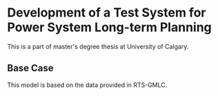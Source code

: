 # Development of a Test System for Power System Long-term Planning
This is a part of master's degree thesis at University of Calgary.

## Base Case
This model is based on the data provided in RTS-GMLC.
